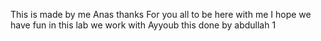 This is made by me Anas 
thanks For you all to be here with me 
I hope we have fun in this lab 
we work with Ayyoub 
this done by abdullah 1
